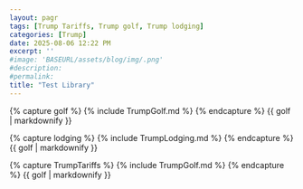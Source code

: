 ```yaml
---
layout: pagr
tags: [Trump Tariffs, Trump golf, Trump lodging]
categories: [Trump]
date: 2025-08-06 12:22 PM
excerpt: ''
#image: 'BASEURL/assets/blog/img/.png'
#description:
#permalink:
title: "Test Library"
---
```



{% capture golf %}
  {% include TrumpGolf.md %}
{% endcapture %}
{{ golf | markdownify }}

{% capture lodging %}
  {% include TrumpLodging.md %}
{% endcapture %}
{{ golf | markdownify }}


{% capture TrumpTariffs %}
  {% include TrumpGolf.md %}
{% endcapture %}
{{ golf | markdownify }}


